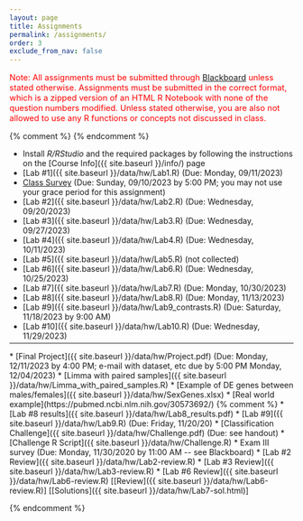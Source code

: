 ```yaml
---
layout: page
title: Assignments 
permalink: /assignments/
order: 3
exclude_from_nav: false
---
```


<style>
.due {
    background-color: yellow
}
</style>

<p style = 'color:red;font-size:104%'>Note: All assignments must be submitted through <a href = "https://easternct.blackboard.com/">Blackboard</a> unless stated otherwise. Assignments must be submitted in the correct format, which is a zipped version of an HTML R Notebook with none of the question numbers modified. Unless stated otherwise, you are also not allowed to use any R functions or concepts not discussed in class. 

</p>
{% comment %}
{% endcomment %}

* Install <i>R/RStudio</i> and the required packages by following the instructions on the [Course Info]({{ site.baseurl }}/info/) page 
* [Lab #1]({{ site.baseurl }}/data/hw/Lab1.R) (Due: Monday, 09/11/2023) 
* [Class Survey](https://easternct.blackboard.com/) (Due: Sunday, 09/10/2023 by 5:00 PM; you may not use your grace period for this assignment)
* [Lab #2]({{ site.baseurl }}/data/hw/Lab2.R) (Due: Wednesday, 09/20/2023) 
* [Lab #3]({{ site.baseurl }}/data/hw/Lab3.R) (Due: Wednesday, 09/27/2023) 
* [Lab #4]({{ site.baseurl }}/data/hw/Lab4.R) (Due: Wednesday, 10/11/2023) 
* [Lab #5]({{ site.baseurl }}/data/hw/Lab5.R) (not collected) 
* [Lab #6]({{ site.baseurl }}/data/hw/Lab6.R) (Due: Wednesday, 10/25/2023)
* [Lab #7]({{ site.baseurl }}/data/hw/Lab7.R) (Due: Monday, 10/30/2023) 
* [Lab #8]({{ site.baseurl }}/data/hw/Lab8.R) (Due: Monday, 11/13/2023) 
* [Lab #9]({{ site.baseurl }}/data/hw/Lab9_contrasts.R) (Due: Saturday, 11/18/2023 by 9:00 AM)
* [Lab #10]({{ site.baseurl }}/data/hw/Lab10.R) (Due: Wednesday, 11/29/2023)
<hr style = "margin-top:-10px">
* [Final Project]({{ site.baseurl }}/data/hw/Project.pdf) (Due: Monday, 12/11/2023 by 4:00 PM; e-mail with dataset, etc due by 5:00 PM Monday, 12/04/2023)
    * [Limma with paired samples]({{ site.baseurl }}/data/hw/Limma_with_paired_samples.R)
    * [Example of DE genes between males/females]({{ site.baseurl }}/data/hw/SexGenes.xlsx)
    * [Real world example](https://pubmed.ncbi.nlm.nih.gov/30573692/)
{% comment %}
    * [Lab #8 results]({{ site.baseurl }}/data/hw/Lab8_results.pdf)  
* [Lab #9]({{ site.baseurl }}/data/hw/Lab9.R) (Due: Friday, 11/20/20) 
* [Classification Challenge]({{ site.baseurl }}/data/hw/Challenge.pdf) (Due: see handout)  
    * [Challenge R Script]({{ site.baseurl }}/data/hw/Challenge.R)
* Exam III survey (Due: Monday, 11/30/2020 by 11:00 AM -- see Blackboard)
    * [Lab #2 Review]({{ site.baseurl }}/data/hw/Lab2-review.R) 
    * [Lab #3 Review]({{ site.baseurl }}/data/hw/Lab3-review.R) 
    * [Lab #6 Review]({{ site.baseurl }}/data/hw/Lab6-review.R)
[[Review]({{ site.baseurl }}/data/hw/Lab6-review.R)] 
[[Solutions]({{ site.baseurl }}/data/hw/Lab7-sol.html)] 

 
{% endcomment %}

<script>
const pattern = RegExp('Due:.*([0-9]{2}/[0-9]+/[0-9]{4})');
elements = document.getElementsByTagName('li');

for (el of elements) {
        var res = pattern.exec(el.innerText);
        if (res != null && res.length >= 2) {
                if (new Date(res[1]) >= new Date()) {
                        el.className = 'due';
                }
        }
}
</script>

